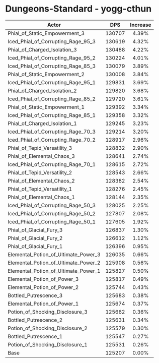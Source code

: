 # Dungeons-Standard - yogg-cthun
| Actor | DPS | Increase |
|---|:---:|:---:|
|Phial_of_Static_Empowerment_3|130707|4.39%|
|Iced_Phial_of_Corrupting_Rage_95_3|130619|4.32%|
|Phial_of_Charged_Isolation_3|130488|4.22%|
|Iced_Phial_of_Corrupting_Rage_95_2|130224|4.01%|
|Iced_Phial_of_Corrupting_Rage_85_3|130079|3.89%|
|Phial_of_Static_Empowerment_2|130008|3.84%|
|Iced_Phial_of_Corrupting_Rage_95_1|129831|3.69%|
|Phial_of_Charged_Isolation_2|129820|3.68%|
|Iced_Phial_of_Corrupting_Rage_85_2|129720|3.61%|
|Phial_of_Static_Empowerment_1|129392|3.34%|
|Iced_Phial_of_Corrupting_Rage_85_1|129358|3.32%|
|Phial_of_Charged_Isolation_1|129245|3.23%|
|Iced_Phial_of_Corrupting_Rage_70_3|129214|3.20%|
|Iced_Phial_of_Corrupting_Rage_70_2|128917|2.96%|
|Phial_of_Tepid_Versatility_3|128832|2.90%|
|Phial_of_Elemental_Chaos_3|128641|2.74%|
|Iced_Phial_of_Corrupting_Rage_70_1|128615|2.72%|
|Phial_of_Tepid_Versatility_2|128543|2.66%|
|Phial_of_Elemental_Chaos_2|128382|2.54%|
|Phial_of_Tepid_Versatility_1|128276|2.45%|
|Phial_of_Elemental_Chaos_1|128144|2.35%|
|Iced_Phial_of_Corrupting_Rage_50_3|128025|2.25%|
|Iced_Phial_of_Corrupting_Rage_50_2|127807|2.08%|
|Iced_Phial_of_Corrupting_Rage_50_1|127605|1.92%|
|Phial_of_Glacial_Fury_3|126837|1.30%|
|Phial_of_Glacial_Fury_2|126612|1.12%|
|Phial_of_Glacial_Fury_1|126396|0.95%|
|Elemental_Potion_of_Ultimate_Power_3|126035|0.66%|
|Elemental_Potion_of_Ultimate_Power_2|125908|0.56%|
|Elemental_Potion_of_Ultimate_Power_1|125827|0.50%|
|Elemental_Potion_of_Power_3|125817|0.49%|
|Elemental_Potion_of_Power_2|125744|0.43%|
|Bottled_Putrescence_3|125683|0.38%|
|Elemental_Potion_of_Power_1|125674|0.37%|
|Potion_of_Shocking_Disclosure_3|125662|0.36%|
|Bottled_Putrescence_2|125631|0.34%|
|Potion_of_Shocking_Disclosure_2|125579|0.30%|
|Bottled_Putrescence_1|125547|0.27%|
|Potion_of_Shocking_Disclosure_1|125531|0.26%|
|Base|125207|0.00%|
